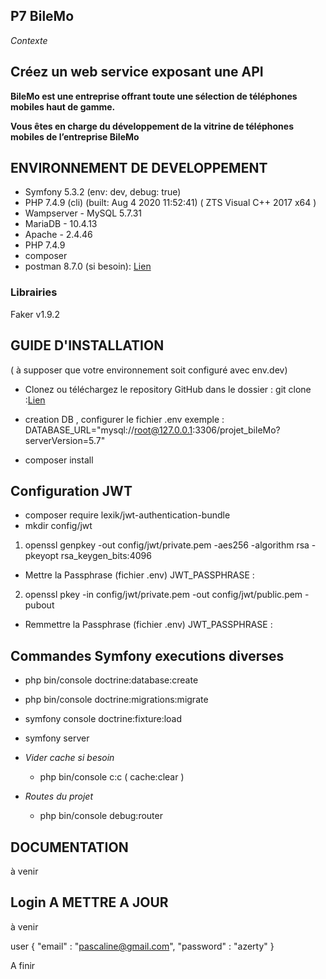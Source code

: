 ## P7 BileMo

_Contexte_

## Créez un web service exposant une API

**BileMo est une entreprise offrant toute une sélection de téléphones mobiles haut de gamme.**

**Vous êtes en charge du développement de la vitrine de téléphones mobiles de l’entreprise BileMo**

## ENVIRONNEMENT DE DEVELOPPEMENT

- Symfony 5.3.2 (env: dev, debug: true)
- PHP 7.4.9 (cli) (built: Aug 4 2020 11:52:41) ( ZTS Visual C++ 2017 x64 )
- Wampserver - MySQL 5.7.31
- MariaDB - 10.4.13
- Apache - 2.4.46
- PHP 7.4.9
- composer 
- postman 8.7.0 (si besoin): [Lien](https://www.postman.com/downloads/)

### Librairies
Faker v1.9.2

##  GUIDE D'INSTALLATION 
( à supposer que votre environnement soit configuré avec env.dev)

- Clonez ou téléchargez le repository GitHub dans le dossier :
  git clone :[Lien](https://github.com/pascalinecte91/projet_bileMo.git)

- creation DB  , configurer le fichier .env exemple :
  DATABASE_URL="mysql://root@127.0.0.1:3306/projet_bileMo?serverVersion=5.7"
- composer install


## Configuration JWT
 - composer require lexik/jwt-authentication-bundle
 - mkdir config/jwt
 1. openssl genpkey -out config/jwt/private.pem -aes256 -algorithm rsa -pkeyopt rsa_keygen_bits:4096
  - Mettre la Passphrase (fichier .env) JWT_PASSPHRASE :
 2. openssl pkey -in config/jwt/private.pem -out config/jwt/public.pem -pubout
  - Remmettre la Passphrase (fichier .env) JWT_PASSPHRASE :

## Commandes Symfony executions diverses
 - php bin/console doctrine:database:create
 - php bin/console doctrine:migrations:migrate
 - symfony console doctrine:fixture:load
 - symfony server

 
- _Vider cache si besoin_
  - php bin/console c:c ( cache:clear )

- _Routes du projet_
  - php bin/console debug:router

## DOCUMENTATION
à venir

## Login   A METTRE A JOUR
à venir

user 
{
   "email" : "pascaline@gmail.com",
   "password" : "azerty"
}

A finir
   
